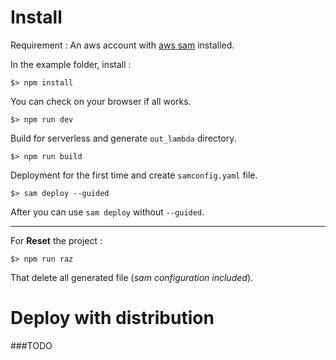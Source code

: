 # Install

Requirement : An aws account with [aws sam](https://docs.aws.amazon.com/serverless-application-model/latest/developerguide/serverless-sam-cli-install.html)
installed.

In the example folder, install :
```
$> npm install
```

You can check on your browser if all works.
```
$> npm run dev
```

Build for serverless and generate `out_lambda` directory.
```
$> npm run build
```

Deployment for the first time and create `samconfig.yaml` file.
```
$> sam deploy --guided
```
After you can use `sam deploy` without `--guided`.

---
For **Reset** the project :
```
$> npm run raz
```
That delete all generated file (_sam configuration included_).


# Deploy with distribution

###TODO